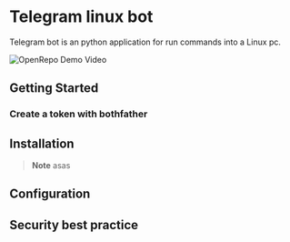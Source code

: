 # Telegram linux bot
Telegram bot is an python application for run commands into a Linux pc.


![OpenRepo Demo Video](https://github.com/jhernandez26/fedora_bot/blob/developer/documentacion/img/demo.gif?raw=true)

## Getting Started

### Create a token with bothfather
## Installation
>**Note**
>asas
## Configuration
## Security best practice
